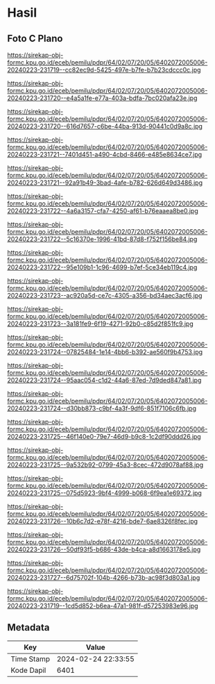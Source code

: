 # Hasil

## Foto C Plano

https://sirekap-obj-formc.kpu.go.id/eceb/pemilu/pdpr/64/02/07/20/05/6402072005006-20240223-231719--cc82ec9d-5425-497e-b7fe-b7b23cdccc0c.jpg

https://sirekap-obj-formc.kpu.go.id/eceb/pemilu/pdpr/64/02/07/20/05/6402072005006-20240223-231720--e4a5a1fe-e77a-403a-bdfa-7bc020afa23e.jpg

https://sirekap-obj-formc.kpu.go.id/eceb/pemilu/pdpr/64/02/07/20/05/6402072005006-20240223-231720--616d7657-c6be-44ba-913d-90441c0d9a8c.jpg

https://sirekap-obj-formc.kpu.go.id/eceb/pemilu/pdpr/64/02/07/20/05/6402072005006-20240223-231721--7401d451-a490-4cbd-8466-e485e8634ce7.jpg

https://sirekap-obj-formc.kpu.go.id/eceb/pemilu/pdpr/64/02/07/20/05/6402072005006-20240223-231721--92a91b49-3bad-4afe-b782-626d649d3486.jpg

https://sirekap-obj-formc.kpu.go.id/eceb/pemilu/pdpr/64/02/07/20/05/6402072005006-20240223-231722--4a6a3157-cfa7-4250-af61-b76eaaea8be0.jpg

https://sirekap-obj-formc.kpu.go.id/eceb/pemilu/pdpr/64/02/07/20/05/6402072005006-20240223-231722--5c16370e-1996-41bd-87d8-f752f156be84.jpg

https://sirekap-obj-formc.kpu.go.id/eceb/pemilu/pdpr/64/02/07/20/05/6402072005006-20240223-231722--95e109b1-1c96-4699-b7ef-5ce34eb119c4.jpg

https://sirekap-obj-formc.kpu.go.id/eceb/pemilu/pdpr/64/02/07/20/05/6402072005006-20240223-231723--ac920a5d-ce7c-4305-a356-bd34aec3acf6.jpg

https://sirekap-obj-formc.kpu.go.id/eceb/pemilu/pdpr/64/02/07/20/05/6402072005006-20240223-231723--3a181fe9-6f19-4271-92b0-c85d2f851fc9.jpg

https://sirekap-obj-formc.kpu.go.id/eceb/pemilu/pdpr/64/02/07/20/05/6402072005006-20240223-231724--07825484-1e14-4bb6-b392-ae560f9b4753.jpg

https://sirekap-obj-formc.kpu.go.id/eceb/pemilu/pdpr/64/02/07/20/05/6402072005006-20240223-231724--95aac054-c1d2-44a6-87ed-7d9ded847a81.jpg

https://sirekap-obj-formc.kpu.go.id/eceb/pemilu/pdpr/64/02/07/20/05/6402072005006-20240223-231724--d30bb873-c9bf-4a3f-9df6-851f7106c6fb.jpg

https://sirekap-obj-formc.kpu.go.id/eceb/pemilu/pdpr/64/02/07/20/05/6402072005006-20240223-231725--46f140e0-79e7-46d9-b9c8-1c2df90ddd26.jpg

https://sirekap-obj-formc.kpu.go.id/eceb/pemilu/pdpr/64/02/07/20/05/6402072005006-20240223-231725--9a532b92-0799-45a3-8cec-472d9078af88.jpg

https://sirekap-obj-formc.kpu.go.id/eceb/pemilu/pdpr/64/02/07/20/05/6402072005006-20240223-231725--075d5923-9bf4-4999-b068-6f9ea1e69372.jpg

https://sirekap-obj-formc.kpu.go.id/eceb/pemilu/pdpr/64/02/07/20/05/6402072005006-20240223-231726--10b6c7d2-e78f-4216-bde7-6ae8326f8fec.jpg

https://sirekap-obj-formc.kpu.go.id/eceb/pemilu/pdpr/64/02/07/20/05/6402072005006-20240223-231726--50df93f5-b686-43de-b4ca-a8d1663178e5.jpg

https://sirekap-obj-formc.kpu.go.id/eceb/pemilu/pdpr/64/02/07/20/05/6402072005006-20240223-231727--6d75702f-104b-4266-b73b-ac98f3d803a1.jpg

https://sirekap-obj-formc.kpu.go.id/eceb/pemilu/pdpr/64/02/07/20/05/6402072005006-20240223-231719--1cd5d852-b6ea-47a1-981f-d57253983e96.jpg


## Metadata

| Key        | Value               |
| ---------- | ------------------- |
| Time Stamp | 2024-02-24 22:33:55 |
| Kode Dapil | 6401                |



